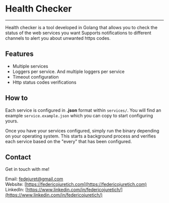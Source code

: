 # Health Checker
<hr>
Health checker is a tool developed in Golang that allows you to check the status of the web services you want
Supports notifications to different channels to alert you about unwanted https codes.

## Features

- Multiple services
- Loggers per service. And multiple loggers per service
- Timeout configuration
- Http status codes verifications

## How to

Each service is configured in **.json** format within `services/`. You will find an example `service.example.json` which you can copy to start configuring yours.

Once you have your services configured, simply run the binary depending on your operating system. This starts a background process and verifies each service based on the "every" that has been configured.

## Contact

Get in touch with me!

Email: [fedejuret@gmail.com](mailto:fedejuret@gmail.com)<br>
Website: [https://federicojuretich.com](https://federicojuretich.com)<br>
LinkedIn: [https://www.linkedin.com/in/federicojuretich/](https://www.linkedin.com/in/federicojuretich/)
